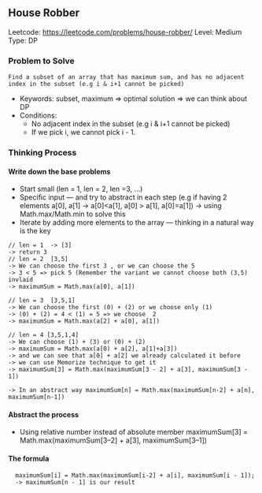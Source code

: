 ## House Robber

Leetcode: https://leetcode.com/problems/house-robber/
Level: Medium
Type: DP

### Problem to Solve

```
Find a subset of an array that has maximum sum, and has no adjacent index in the subset (e.g i & i+1 cannot be picked)
```

- Keywords: subset, maximum => optimal solution => we can think about DP
- Conditions:
  - No adjacent index in the subset (e.g i & i+1 cannot be picked)
  - If we pick i, we cannot pick i - 1.

### Thinking Process

#### Write down the base problems

- Start small (len = 1, len = 2, len =3, …)
- Specific input — and try to abstract in each step (e.g if having 2 elements a[0], a[1] -> a[0]<a[1], a[0] > a[1], a[0]=a[1]) -> using Math.max/Math.min to solve this
- Iterate by adding more elements to the array — thinking in a natural way is the key

```
// len = 1  -> [3]
-> return 3
// len = 2  [3,5]
-> We can choose the first 3 , or we can choose the 5
-> 3 < 5 => pick 5 (Remember the variant we cannot choose both (3,5) invlaid
-> maximumSum = Math.max(a[0], a[1])

// len = 3  [3,5,1]
-> We can choose the first (0) + (2) or we choose only (1)
-> (0) + (2) = 4 < (1) = 5 => we choose  2
-> maximumSum = Math.max(a[2] + a[0], a[1])

// len = 4 [3,5,1,4]
-> We can choose (1) + (3) or (0) + (2)
-> maximumSum = Math.max(a[0) + a[2], a[1]+a[3])
-> and we can see that a[0] + a[2] we already calculated it before
-> we can use Memorize technique to get it
-> maximumSum[3] = Math.max(maximumSum[3 - 2] + a[3], maximumSum[3 - 1])

-> In an abstract way maximumSum[n] = Math.max(maximumSum[n-2] + a[n], maximumSum[n-1])
```

#### Abstract the process

- Using relative number instead of absolute member
  maximumSum[3] = Math.max(maximumSum[3–2] + a[3], maximumSum[3–1])

#### The formula

```
  maximumSum[i] = Math.max(maximumSum[i-2] + a[i], maximumSum[i - 1]);
  -> maximumSum[n - 1] is our result
```
